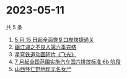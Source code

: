 # 2023-05-11

共 5 条

<!-- BEGIN ZHIHUSEARCH -->
<!-- 最后更新时间 Thu May 11 2023 19:09:31 GMT+0800 (China Standard Time) -->
1. [5 月 15 日起全面恢复口岸快捷通关](https://www.zhihu.com/search?q=5%20月%2015%20日起全面恢复口岸快捷通关)
1. [画江湖之不良人第六季完结](https://www.zhihu.com/search?q=画江湖之不良人第六季完结)
1. [星穹铁道动画短片《飞光》](https://www.zhihu.com/search?q=星穹铁道动画短片《飞光》)
1. [7 月起全国范围实施汽车国六排放标准 6b 阶段](https://www.zhihu.com/search?q=7%20月起全国范围实施汽车国六排放标准%206b%20阶段)
1. [山西怀仁野地现无名女尸](https://www.zhihu.com/search?q=山西怀仁野地现无名女尸)
<!-- END ZHIHUSEARCH -->
